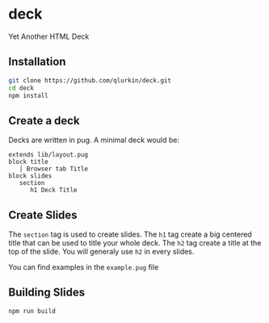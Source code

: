 # deck
Yet Another HTML Deck

## Installation
```bash
git clone https://github.com/qlurkin/deck.git
cd deck
npm install
```

## Create a deck
Decks are written in pug. A minimal deck would be:

```pug
extends lib/layout.pug
block title
   | Browser tab Title
block slides
   section
      h1 Deck Title
```

## Create Slides
The `section` tag is used to create slides. The `h1` tag create a big centered title that can be used to title your whole deck. The `h2` tag create a title at the top of the slide. You will generaly use `h2` in every slides.

You can find examples in the `example.pug` file

## Building Slides

```bash
npm run build
```

